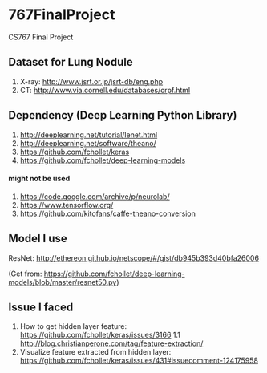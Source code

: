 # 767FinalProject
CS767 Final Project

## Dataset for Lung Nodule
1. X-ray: http://www.jsrt.or.jp/jsrt-db/eng.php
2. CT: http://www.via.cornell.edu/databases/crpf.html

## Dependency (Deep Learning Python Library)

1. http://deeplearning.net/tutorial/lenet.html
2. http://deeplearning.net/software/theano/
3. https://github.com/fchollet/keras
4. https://github.com/fchollet/deep-learning-models

#### might not be used
1. https://code.google.com/archive/p/neurolab/
2. https://www.tensorflow.org/
3. https://github.com/kitofans/caffe-theano-conversion

## Model I use
ResNet: http://ethereon.github.io/netscope/#/gist/db945b393d40bfa26006

(Get from: https://github.com/fchollet/deep-learning-models/blob/master/resnet50.py)

## Issue I faced
1. How to get hidden layer feature: https://github.com/fchollet/keras/issues/3166
 1.1 http://blog.christianperone.com/tag/feature-extraction/
2. Visualize feature extracted from hidden layer: https://github.com/fchollet/keras/issues/431#issuecomment-124175958
